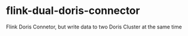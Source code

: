 # flink-dual-doris-connector
Flink Doris Connetor, but write data to two Doris Cluster at the same time
